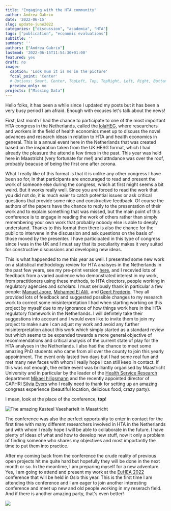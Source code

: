 ```yaml
---
title: "Engaging with the HTA community"
author: Andrea Gabrio
date: '2022-06-15'
slug: update-june2022
categories: ["discussion", "academia", "HTA"]
tags: ["publication", "economic evaluations"]
subtitle: ''
summary: ''
authors: ["Andrea Gabrio"]
lastmod: '2022-06-15T11:54:30+01:00'
featured: yes
draft: no
image:
  caption: 'Look mum it is me in the picture'
  focal_point: 'Center'
  # Options: Smart, Center, TopLeft, Top, TopRight, Left, Right, BottomLeft, Bottom, BottomRight
  preview_only: no
projects: ["Missing Data"]
---
```


Hello folks, it has been a while since I updated my posts but it has been a very busy period I am afraid. 
Enough with excuses let's talk about the news! 


First, last month I had the chance to participate to one of the most important HTA congress in the Netherlands, called the 
[lolaHEG](https://gezondheidseconomie.org/lola-hesg/), where researchers and workers in the field of health economics meet up to discuss the novel advances and research ideas
in relation to HTA and health economics in general. This is a annual event here in the Netherlands that was created based on the inspiration
taken from the UK HESG format, which I had already the pleasure the attend a few times in the past. This year was held here in Maastricht (very fortunate for me!)
and attndance was over the roof, probably beacuse of being the first one after corona. 

What I really like of this format is that it is unlike any other congress I have been so for, in that participants are encouraged to read and present the 
work of someone else during the congress, which at first might seems a bit weird. But it works really well. Since you are forced to read the work that you did not do,
it is much eaier to catch potential issues or ask critical questions that provide some nice and constructive feedback. Of course the authors of the papers have the chance to 
reply to the presentation of their work and to explain something that was missed, but the main point of this conference is to engage in reading the work of others rather than 
simply remembering your own work that probably nobody else is able to deeply understand. Thanks to this format then there is also the chance for the public to intervene in the 
discussion and ask questions on the basis of those moved by the presenter. I have participated in this type of congress since I was in the UK and I must say that
its peculiarity makes it very suited for constructive discussions and developing new ideas. 

This is what happended to me this year as well. I presented some new work on a statistical methodology review for HTA analsyes in the Netherlands in the past few years, see my pre-print version [here](https://arxiv.org/pdf/2203.15707.pdf),
and I recevied lots of feedback from a varied audience who demonstrated interest in my work, from practitioners using these methods, to HTA directors, people working in regulatory agencies and scholars. I must seriously thank in particular a few 
people: [Manuel Joore](https://www.maastrichtuniversity.nl/news/manuela-joore-hoofd-kemta), [Mohamed El Alili](https://research.vu.nl/en/persons/mohamed-el-alili), and [Geert Frederix](https://www.umcutrecht.nl/en/research/researchers/frederix-geert-gwj).
They all provided lots of feedback and suggested possible changes to my research work to correct some misinterpretation I had when starting working on this project by myself due to my ignorance of how things work here in the HTA regulatory framework 
in the Netherlands. I will defintely take their suggestions into account and I would even like to invite them to join my project to make sure I can adjust my work and avoid any further misinterpretation about this work which simply started as a standard review but 
which seems to be expanded towards a more general objective of recommendations and critical analysis of the current state of play for the HTA analyses in the Netherlands. I also had the chance to meet some amazing PhD students who came from all over the county 
to join this yearly appointment. The event only lasted two days but I had some real fun and met many new faces with whom I really hope I can still keep in contact. If this was not enough, the entire event was brilliantly organised by Maastricht University and in particular by 
the leader of the [Health Service Research](https://www.maastrichtuniversity.nl/research/health-services-research) department [Mikael hiligsmann](https://cris.maastrichtuniversity.nl/en/persons/micka%C3%ABl-hiligsmann) and the recently appointed director of CAPHRI [Silvia Evers](https://www.maastrichtuniversity.nl/s.evers) who I really need to thank for setting up an amazing congress experience (beautiful location, delicious food, crazy party).

I mean, look at the place of the conference, **top**!

![The amazing Kasteel Vaeshartelt in Maastricht](/media/Kasteel_VH.jpg)

The conference was also the perfect opportunity to enter in contact for the first time with many different researchers involved in HTA in the Netherlands and with whom I really hope I will 
be able to collaborate in the future. I have plenty of ideas of what and how to develop new stuff, now it only a problem of finding someone who shares my objectives and most importantly the time to put them into practice.

After my coming back from the conference the crude reality of previous open projects hit me quite hard but hopefully they will be done in the next month or so. In the meantime, I am preparing myself for
a new adventure. Yes, I am going to attend and present my work at the [EuHEA 2022](https://www.euhea.eu/welcome_conference_2022.html) conference that will be held in Oslo this year. This is the first time I am attending this conference and I am eager to 
join another interesting conference and meet up new and old people working in my reserach field. And if there is another amazing party, that's even better!   

![](https://i.gifer.com/UPTO.gif)

